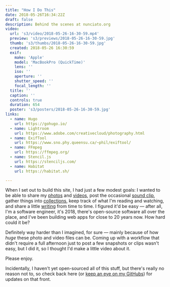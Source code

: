```yaml
---
title: "How I Do This"
date: 2018-05-26T16:34:22Z
draft: false
description: Behind the scenes at nunciato.org
video:
  url: 's3/video/2018-05-26-16-30-59.mp4'
  preview: 's3/previews/2018-05-26-16-30-59.jpg'
  thumb: 's3/thumbs/2018-05-26-16-30-59.jpg'
  created: 2018-05-26 16:30:59
  exif:
    make: 'Apple'
    model: 'MacBookPro (QuickTime)'
    lens: ''
    iso: ''
    aperture: ''
    shutter_speed: ''
    focal_length: ''
  title: ''
  caption: ''
  controls: true
  duration: 654
  poster: 's3/posters/2018-05-26-16-30-59.jpg'
links:
  - name: Hugo
    url: https://gohugo.io/
  - name: Lightroom
    url: https://www.adobe.com/creativecloud/photography.html
  - name: ExifTool
    url: https://www.sno.phy.queensu.ca/~phil/exiftool/
  - name: FFmpeg
    url: https://ffmpeg.org/
  - name: Stencil.js
    url: https://stenciljs.com/
  - name: Habitat
    url: https://habitat.sh/

---
```


When I set out to build this site, I had just a few modest goals: I wanted to be able to share my [photos](/photos/) and [videos](/videos/), post the occasional [sound clip](/sounds/), gather things into [collections](/collections/), keep track of what I'm reading and watching, and share a little [writing](/words/) from time to time. I figured it'd be easy &mdash; after all, I'm a software engineer, it's 2018, there's open-source software all over the place, and I've been building web apps for close to 20 years now. How hard could it be?

Definitely way harder than I imagined, for sure &mdash; mainly because of how _huge_ these photo and video files can be. Coming up with a workflow that didn't require a full afternoon just to post a few snapshots or clips wasn't easy, but I did it, so I thought I'd make a little video about it.

Please enjoy.

Incidentally, I haven't yet open-sourced all of this stuff, but there's really no reason not to, so check back here (or [keep an eye on my GitHubs](https://github.com/cnunciato)) for updates on that front.
